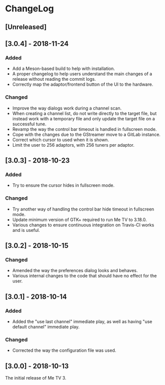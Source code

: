 # ChangeLog

## [Unreleased]

## [3.0.4] - 2018-11-24
### Added
- Add a Meson-based build to help with installation.
- A proper changelog to help users understand the main changes of a release without reading the commit logs.
- Correctly map the adaptor/frontend button of the UI to the hardware.

### Changed
- Improve the way dialogs work during a channel scan.
- When creating a channel list, do not write directly to the target file, but instead work with a temporary
  file and only update the target file on a successful tune.
- Revamp the way the control bar timeout is handled in fullscreen mode.
- Cope with the changes due to the GStreamer move to a GitLab instance.
- Correct which cursor to used when it is shown.
- Limit the user to 256 adaptors, with 256 tuners per adaptor.

## [3.0.3] - 2018-10-23
### Added
- Try to ensure the cursor hides in fullscreen mode.

### Changed
- Try another way of handling the control bar hide timeout in fullscreen mode.
- Update minimum version of GTK+ required to run Me TV to 3.18.0.
- Various changes to ensure continuous integration on Travis-CI works and is useful.

## [3.0.2] - 2018-10-15
### Changed
- Amended the way the preferences dialog looks and behaves.
- Various internal changes to the code that should have no effect for the user.

## [3.0.1] - 2018-10-14
### Added
- Added the "use last channel" immediate play, as well as having "use default channel" immediate play.

### Changed
- Corrected the way the configuration file was used.

## [3.0.0] - 2018-10-13
The initial release of Me TV 3.
